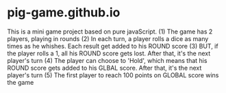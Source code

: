 # pig-game.github.io
This is a mini game project based on pure javaScript.
(1) The game has 2 players, playing in rounds
(2) In each turn, a player rolls a dice as many times as he whishes. Each result get added to his ROUND score
(3) BUT, if the player rolls a 1, all his ROUND score gets lost. After that, it's the next player's turn
(4) The player can choose to 'Hold', which means that his ROUND score gets added to his GLBAL score. After that, it's the next player's turn
(5) The first player to reach 100 points on GLOBAL score wins the game
